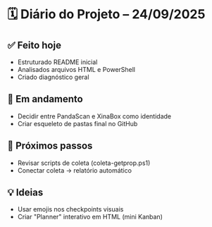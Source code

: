 # 🗓️ Diário do Projeto – 24/09/2025

## ✅ Feito hoje
- Estruturado README inicial
- Analisados arquivos HTML e PowerShell
- Criado diagnóstico geral

## 🔄 Em andamento
- Decidir entre PandaScan e XinaBox como identidade
- Criar esqueleto de pastas final no GitHub

## 📌 Próximos passos
- Revisar scripts de coleta (coleta-getprop.ps1)
- Conectar coleta → relatório automático

## 💡 Ideias
- Usar emojis nos checkpoints visuais
- Criar "Planner" interativo em HTML (mini Kanban)
